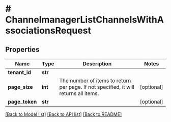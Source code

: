 # # ChannelmanagerListChannelsWithAssociationsRequest


## Properties 


Name | Type | Description | Notes
------------ | ------------- | ------------- | -------------
**tenant_id**| **str** |   |
**page_size**| **int** | The number of items to return per page. If not specified, it will returns all items.  | [optional]
**page_token**| **str** |   | [optional]


[[Back to Model list]](../../README.md#models) [[Back to API list]](../../README.md#endpoints) [[Back to README]](../../README.md)

